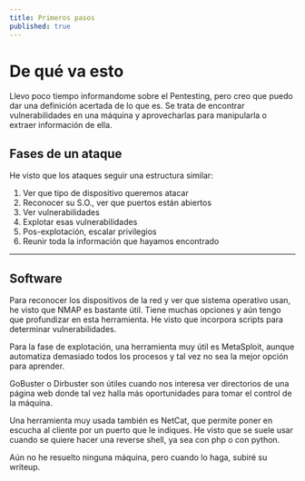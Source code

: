 ```yaml
---
title: Primeros pasos
published: true
---
```


# [](#header-1)De qué va esto

Llevo poco tiempo informandome sobre el Pentesting, pero creo que puedo dar una definición acertada de lo que es. Se trata de encontrar vulnerabilidades en una máquina y aprovecharlas para manipularla o extraer información de ella. 

## [](#header-2)Fases de un ataque

He visto que los ataques seguir una estructura similar:

1. Ver que tipo de dispositivo queremos atacar
1. Reconocer su S.O., ver que puertos están abiertos
1. Ver vulnerabilidades
1. Explotar esas vulnerabilidades
1. Pos-explotación, escalar privilegios
1. Reunir toda la información que hayamos encontrado

* * *

## [](#header-2)Software

Para reconocer los dispositivos de la red y ver que sistema operativo usan, he visto que NMAP es bastante útil. Tiene muchas opciones y aún tengo que profundizar en esta herramienta. He visto que incorpora scripts para determinar vulnerabilidades.

Para la fase de explotación, una herramienta muy útil es MetaSploit, aunque automatiza demasiado todos los procesos y tal vez no sea la mejor opción para aprender.

GoBuster o Dirbuster son útiles cuando nos interesa ver directorios de una página web donde tal vez halla más oportunidades para tomar el control de la máquina. 

Una herramienta muy usada también es NetCat, que permite poner en escucha al cliente por un puerto que le indiques. He visto que se suele usar cuando se quiere hacer una reverse shell, ya sea con php o con python. 

Aún no he resuelto ninguna máquina, pero cuando lo haga, subiré su writeup.



